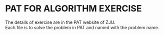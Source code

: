 # PAT FOR ALGORITHM EXERCISE
The details of exercise are in the PAT website of ZJU.<br>
Each file is to solve the problem in PAT and named with the problem name.
